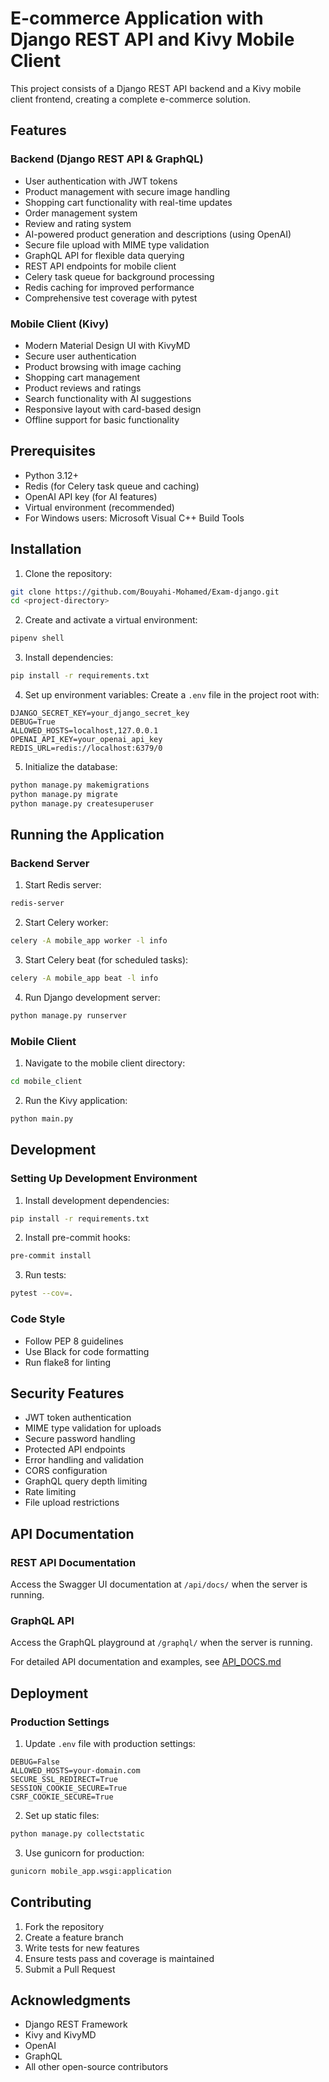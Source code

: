 # E-commerce Application with Django REST API and Kivy Mobile Client

This project consists of a Django REST API backend and a Kivy mobile client frontend, creating a complete e-commerce solution.

## Features

### Backend (Django REST API & GraphQL)
- User authentication with JWT tokens
- Product management with secure image handling
- Shopping cart functionality with real-time updates
- Order management system
- Review and rating system
- AI-powered product generation and descriptions (using OpenAI)
- Secure file upload with MIME type validation
- GraphQL API for flexible data querying
- REST API endpoints for mobile client
- Celery task queue for background processing
- Redis caching for improved performance
- Comprehensive test coverage with pytest

### Mobile Client (Kivy)
- Modern Material Design UI with KivyMD
- Secure user authentication
- Product browsing with image caching
- Shopping cart management
- Product reviews and ratings
- Search functionality with AI suggestions
- Responsive layout with card-based design
- Offline support for basic functionality

## Prerequisites

- Python 3.12+
- Redis (for Celery task queue and caching)
- OpenAI API key (for AI features)
- Virtual environment (recommended)
- For Windows users: Microsoft Visual C++ Build Tools

## Installation

1. Clone the repository:
```bash
git clone https://github.com/Bouyahi-Mohamed/Exam-django.git
cd <project-directory>
```

2. Create and activate a virtual environment:
```bash
pipenv shell
```

3. Install dependencies:
```bash
pip install -r requirements.txt
```

4. Set up environment variables:
Create a `.env` file in the project root with:
```env
DJANGO_SECRET_KEY=your_django_secret_key
DEBUG=True
ALLOWED_HOSTS=localhost,127.0.0.1
OPENAI_API_KEY=your_openai_api_key
REDIS_URL=redis://localhost:6379/0
```

5. Initialize the database:
```bash
python manage.py makemigrations
python manage.py migrate
python manage.py createsuperuser
```

## Running the Application

### Backend Server

1. Start Redis server:
```bash
redis-server
```

2. Start Celery worker:
```bash
celery -A mobile_app worker -l info
```

3. Start Celery beat (for scheduled tasks):
```bash
celery -A mobile_app beat -l info
```

4. Run Django development server:
```bash
python manage.py runserver
```

### Mobile Client

1. Navigate to the mobile client directory:
```bash
cd mobile_client
```

2. Run the Kivy application:
```bash
python main.py
```

## Development

### Setting Up Development Environment

1. Install development dependencies:
```bash
pip install -r requirements.txt
```

2. Install pre-commit hooks:
```bash
pre-commit install
```

3. Run tests:
```bash
pytest --cov=.
```

### Code Style

- Follow PEP 8 guidelines
- Use Black for code formatting
- Run flake8 for linting

## Security Features

- JWT token authentication
- MIME type validation for uploads
- Secure password handling
- Protected API endpoints
- Error handling and validation
- CORS configuration
- GraphQL query depth limiting
- Rate limiting
- File upload restrictions

## API Documentation

### REST API Documentation
Access the Swagger UI documentation at `/api/docs/` when the server is running.

### GraphQL API
Access the GraphQL playground at `/graphql/` when the server is running.

For detailed API documentation and examples, see [API_DOCS.md](API_DOCS.md)

## Deployment

### Production Settings

1. Update `.env` file with production settings:
```env
DEBUG=False
ALLOWED_HOSTS=your-domain.com
SECURE_SSL_REDIRECT=True
SESSION_COOKIE_SECURE=True
CSRF_COOKIE_SECURE=True
```

2. Set up static files:
```bash
python manage.py collectstatic
```

3. Use gunicorn for production:
```bash
gunicorn mobile_app.wsgi:application
```

## Contributing

1. Fork the repository
2. Create a feature branch
3. Write tests for new features
4. Ensure tests pass and coverage is maintained
5. Submit a Pull Request



## Acknowledgments

- Django REST Framework
- Kivy and KivyMD
- OpenAI
- GraphQL
- All other open-source contributors 